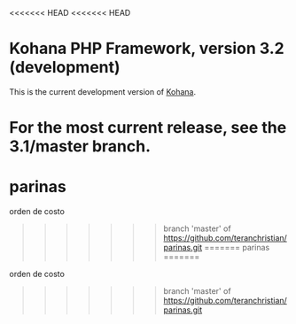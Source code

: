 <<<<<<< HEAD
<<<<<<< HEAD
# Kohana PHP Framework, version 3.2 (development)

This is the current development version of [Kohana](http://kohanaframework.org/).

For the most current release, see the 3.1/master branch.
=======
parinas
=======

orden de costo
>>>>>>> branch 'master' of https://github.com/teranchristian/parinas.git
=======
parinas
=======

orden de costo
>>>>>>> branch 'master' of https://github.com/teranchristian/parinas.git
